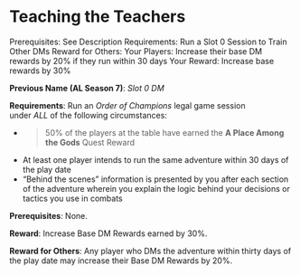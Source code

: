 # Teaching the Teachers

Prerequisites: See Description
Requirements: Run a Slot 0 Session to Train Other DMs
Reward for Others: Your Players: Increase their base DM rewards by 20% if they run within 30 days
Your Reward: Increase base rewards by 30%

**Previous Name (AL Season 7)**: *Slot 0 DM*

**Requirements**: Run an *Order of Champions* legal game session under *ALL* of the following circumstances:

- >50% of the players at the table have earned the **A Place Among the Gods** Quest Reward
- At least one player intends to run the same adventure within 30 days of the play date
- “Behind the scenes” information is presented by you after each section of the adventure wherein you explain the logic behind your decisions or tactics you use in combats

**Prerequisites**: None.

**Reward**: Increase Base DM Rewards earned by 30%.

**Reward for Others**: Any player who DMs the adventure within thirty days of the play date may increase their Base DM Rewards by 20%.